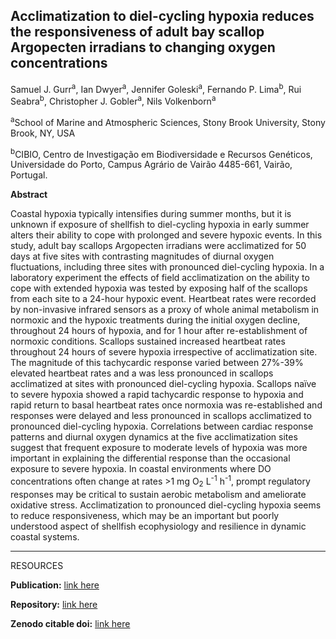 
## Acclimatization to diel-cycling hypoxia reduces the responsiveness of adult bay scallop Argopecten irradians to changing oxygen concentrations

Samuel J. Gurr<sup>a</sup>, Ian Dwyer<sup>a</sup>, Jennifer Goleski<sup>a</sup>, Fernando P. Lima<sup>b</sup>, Rui Seabra<sup>b</sup>, Christopher J. Gobler<sup>a</sup>, Nils Volkenborn<sup>a</sup>

<sup>a</sup>School of Marine and Atmospheric Sciences, Stony Brook University, Stony Brook, NY, USA

<sup>b</sup>CIBIO, Centro de Investigação em Biodiversidade e Recursos Genéticos, Universidade do Porto, Campus Agrário de Vairão 4485-661, Vairão, Portugal.

**Abstract**

Coastal hypoxia typically intensifies during summer months, but it is unknown if exposure of shellfish to diel-cycling hypoxia in early summer alters their ability to cope with prolonged and severe hypoxic events. In this study, adult bay scallops Argopecten irradians were acclimatized for 50 days at five sites with contrasting magnitudes of diurnal oxygen fluctuations, including three sites with pronounced diel-cycling hypoxia. In a laboratory experiment the effects of field acclimatization on the ability to cope with extended hypoxia was tested by exposing half of the scallops from each site to a 24-hour hypoxic event. Heartbeat rates were recorded by non-invasive infrared sensors as a proxy of whole animal metabolism in normoxic and the hypoxic treatments during the initial oxygen decline, throughout 24 hours of hypoxia, and for 1 hour after re-establishment of normoxic conditions. Scallops sustained increased heartbeat rates throughout 24 hours of severe hypoxia irrespective of acclimatization site. The magnitude of this tachycardic response varied between 27%-39% elevated heartbeat rates and a was less pronounced in scallops acclimatized at sites with pronounced diel-cycling hypoxia. Scallops naïve to severe hypoxia showed a rapid tachycardic response to hypoxia and rapid return to basal heartbeat rates once normoxia was re-established and responses were delayed and less pronounced in scallops acclimatized to pronounced diel-cycling hypoxia. Correlations between cardiac response patterns and diurnal oxygen dynamics at the five acclimatization sites suggest that frequent exposure to moderate levels of hypoxia was more important in explaining the differential response than the occasional exposure to severe hypoxia. In coastal environments where DO concentrations often change at rates >1 mg O<sub>2</sub> L<sup>-1</sup> h<sup>-1</sup>, prompt regulatory responses may be critical to sustain aerobic metabolism and ameliorate oxidative stress. Acclimatization to pronounced diel-cycling hypoxia seems to reduce responsiveness, which may be an important but poorly understood aspect of shellfish ecophysiology and resilience in dynamic coastal systems.

---

RESOURCES

**Publication:** [link here](https://www.sciencedirect.com/science/article/pii/S0022098117304185?casa_token=0Nocv9t4HfwAAAAA:Bw-VRl85JD58p47ZC1jOHFhOWHrgZ1gsCa4B5otmKRvwtU9wya0lCCHla7V8dvYXveapDrah)

**Repository:** [link here](https://github.com/SamGurr/Argopecten_heartbeat_rate)

**Zenodo citable doi:** [link here](https://zenodo.org/record/3629732/export/xd#.Y0TRb1LMLEY)
